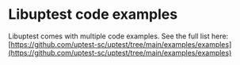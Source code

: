 # Libuptest code examples   

Libuptest comes with multiple code examples. See the full list here:   
[https://github.com/uptest-sc/uptest/tree/main/examples/examples](https://github.com/uptest-sc/uptest/tree/main/examples/examples)   

